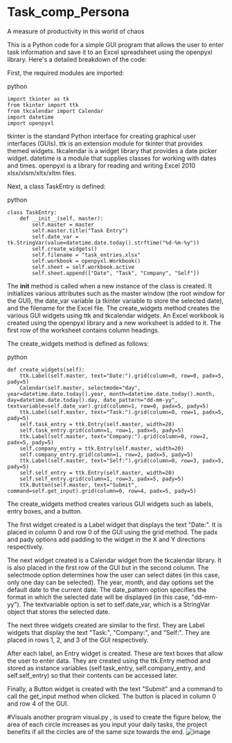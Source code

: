 # Task_comp_Persona
A measure of productivity in this world of chaos

This is a Python code for a simple GUI program that allows the user to enter task information and save it to an Excel spreadsheet using the openpyxl library. Here's a detailed breakdown of the code:

First, the required modules are imported:

python

    import tkinter as tk
    from tkinter import ttk
    from tkcalendar import Calendar
    import datetime
    import openpyxl

tkinter is the standard Python interface for creating graphical user interfaces (GUIs).
ttk is an extension module for tkinter that provides themed widgets.
tkcalendar is a widget library that provides a date picker widget.
datetime is a module that supplies classes for working with dates and times.
openpyxl is a library for reading and writing Excel 2010 xlsx/xlsm/xltx/xltm files.

Next, a class TaskEntry is defined:

python

    class TaskEntry:
        def __init__(self, master):
            self.master = master
            self.master.title("Task Entry")
            self.date_var = tk.StringVar(value=datetime.date.today().strftime("%d-%m-%y"))
            self.create_widgets()
            self.filename = "task_entries.xlsx"
            self.workbook = openpyxl.Workbook()
            self.sheet = self.workbook.active
            self.sheet.append(["Date", "Task", "Company", "Self"])

The __init__ method is called when a new instance of the class is created. It initializes various attributes such as the master window (the root window for the GUI), the date_var variable (a tkinter variable to store the selected date), and the filename for the Excel file.
The create_widgets method creates the various GUI widgets using ttk and tkcalendar widgets.
An Excel workbook is created using the openpyxl library and a new worksheet is added to it. The first row of the worksheet contains column headings.

The create_widgets method is defined as follows:

python

    def create_widgets(self):
        ttk.Label(self.master, text="Date:").grid(column=0, row=0, padx=5, pady=5)
        Calendar(self.master, selectmode="day", year=datetime.date.today().year, month=datetime.date.today().month, day=datetime.date.today().day, date_pattern="dd-mm-yy", textvariable=self.date_var).grid(column=1, row=0, padx=5, pady=5)
        ttk.Label(self.master, text="Task:").grid(column=0, row=1, padx=5, pady=5)
        self.task_entry = ttk.Entry(self.master, width=20)
        self.task_entry.grid(column=1, row=1, padx=5, pady=5)
        ttk.Label(self.master, text="Company:").grid(column=0, row=2, padx=5, pady=5)
        self.company_entry = ttk.Entry(self.master, width=20)
        self.company_entry.grid(column=1, row=2, padx=5, pady=5)
        ttk.Label(self.master, text="Self:").grid(column=0, row=3, padx=5, pady=5)
        self.self_entry = ttk.Entry(self.master, width=20)
        self.self_entry.grid(column=1, row=3, padx=5, pady=5)
        ttk.Button(self.master, text="Submit", command=self.get_input).grid(column=0, row=4, padx=5, pady=5)

The create_widgets method creates various GUI widgets such as labels, entry boxes, and a button.

The first widget created is a Label widget that displays the text "Date:". It is placed in column 0 and row 0 of the GUI using the grid method. The padx and pady options add padding to the widget in the X and Y directions respectively.

The next widget created is a Calendar widget from the tkcalendar library. It is also placed in the first row of the GUI but in the second column. The selectmode option determines how the user can select dates (in this case, only one day can be selected). The year, month, and day options set the default date to the current date. The date_pattern option specifies the format in which the selected date will be displayed (in this case, "dd-mm-yy"). The textvariable option is set to self.date_var, which is a StringVar object that stores the selected date.

The next three widgets created are similar to the first. They are Label widgets that display the text "Task:", "Company:", and "Self:". They are placed in rows 1, 2, and 3 of the GUI respectively.

After each label, an Entry widget is created. These are text boxes that allow the user to enter data. They are created using the ttk.Entry method and stored as instance variables (self.task_entry, self.company_entry, and self.self_entry) so that their contents can be accessed later.

Finally, a Button widget is created with the text "Submit" and a command to call the get_input method when clicked. The button is placed in column 0 and row 4 of the GUI.

#Visuals
another program visual.py , is used to create the figure below, the area of each circle increases as you input your daily tasks, the project benefits if all the circles are of the same size towards the end. 
![image](https://user-images.githubusercontent.com/37312093/231691516-dc1ed535-1ce8-4256-8b87-66c04ffe5861.png)


